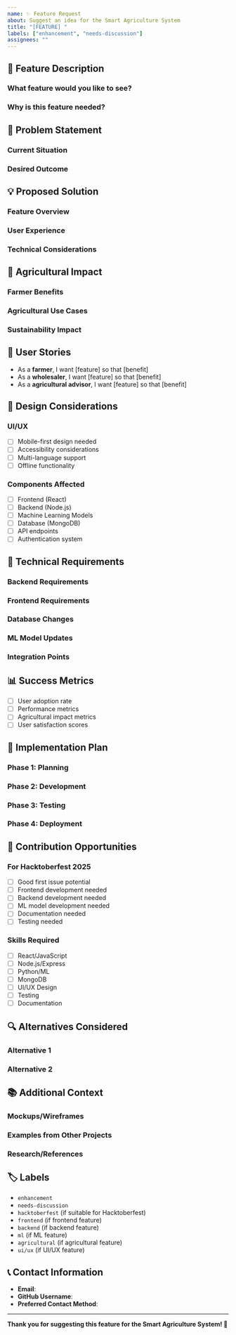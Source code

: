 ```yaml
---
name: ✨ Feature Request
about: Suggest an idea for the Smart Agriculture System
title: "[FEATURE] "
labels: ["enhancement", "needs-discussion"]
assignees: ""
---
```


## 🌟 Feature Description

<!-- Provide a clear and concise description of the feature you'd like to see -->

### What feature would you like to see?

<!-- Describe the feature in detail -->

### Why is this feature needed?

<!-- Explain the motivation and benefits of this feature -->

## 🎯 Problem Statement

<!-- What problem does this feature solve? -->

### Current Situation

<!-- Describe the current state or limitations -->

### Desired Outcome

<!-- Describe what you want to achieve with this feature -->

## 💡 Proposed Solution

<!-- Describe your proposed solution -->

### Feature Overview

<!-- High-level description of how the feature would work -->

### User Experience

<!-- Describe how users would interact with this feature -->

### Technical Considerations

<!-- Any technical aspects to consider -->

## 🌾 Agricultural Impact

<!-- How would this feature benefit the agricultural community? -->

### Farmer Benefits

<!-- How would this help farmers? -->

### Agricultural Use Cases

<!-- Specific farming scenarios where this would be useful -->

### Sustainability Impact

<!-- How does this align with sustainable farming practices? -->

## 📱 User Stories

<!-- Write user stories in the format: As a [user type], I want [goal] so that [benefit] -->

-   As a **farmer**, I want [feature] so that [benefit]
-   As a **wholesaler**, I want [feature] so that [benefit]
-   As a **agricultural advisor**, I want [feature] so that [benefit]

## 🎨 Design Considerations

### UI/UX

<!-- Any UI/UX considerations -->

-   [ ] Mobile-first design needed
-   [ ] Accessibility considerations
-   [ ] Multi-language support
-   [ ] Offline functionality

### Components Affected

-   [ ] Frontend (React)
-   [ ] Backend (Node.js)
-   [ ] Machine Learning Models
-   [ ] Database (MongoDB)
-   [ ] API endpoints
-   [ ] Authentication system

## 🔧 Technical Requirements

### Backend Requirements

<!-- Any backend changes needed -->

### Frontend Requirements

<!-- Any frontend changes needed -->

### Database Changes

<!-- Any database schema changes needed -->

### ML Model Updates

<!-- Any machine learning model updates needed -->

### Integration Points

<!-- How this feature integrates with existing systems -->

## 📊 Success Metrics

<!-- How would we measure the success of this feature? -->

-   [ ] User adoption rate
-   [ ] Performance metrics
-   [ ] Agricultural impact metrics
-   [ ] User satisfaction scores

## 🚀 Implementation Plan

### Phase 1: Planning

<!-- What needs to be done in the planning phase -->

### Phase 2: Development

<!-- What needs to be developed -->

### Phase 3: Testing

<!-- What testing is needed -->

### Phase 4: Deployment

<!-- What's needed for deployment -->

## 🤝 Contribution Opportunities

<!-- How can contributors help with this feature? -->

### For Hacktoberfest 2025

-   [ ] Good first issue potential
-   [ ] Frontend development needed
-   [ ] Backend development needed
-   [ ] ML model development needed
-   [ ] Documentation needed
-   [ ] Testing needed

### Skills Required

<!-- What skills are needed to implement this feature -->

-   [ ] React/JavaScript
-   [ ] Node.js/Express
-   [ ] Python/ML
-   [ ] MongoDB
-   [ ] UI/UX Design
-   [ ] Testing
-   [ ] Documentation

## 🔍 Alternatives Considered

<!-- Describe any alternative solutions you've considered -->

### Alternative 1

<!-- Describe alternative approach -->

### Alternative 2

<!-- Describe alternative approach -->

## 📚 Additional Context

<!-- Add any other context, mockups, or examples about the feature request here -->

### Mockups/Wireframes

<!-- If you have any mockups or wireframes, attach them -->

### Examples from Other Projects

<!-- If similar features exist in other projects, mention them -->

### Research/References

<!-- Any research or references that support this feature -->

## 🏷️ Labels

<!-- The following labels will be automatically added -->
<!-- Please add any additional relevant labels -->

-   `enhancement`
-   `needs-discussion`
-   `hacktoberfest` (if suitable for Hacktoberfest)
-   `frontend` (if frontend feature)
-   `backend` (if backend feature)
-   `ml` (if ML feature)
-   `agricultural` (if agricultural feature)
-   `ui/ux` (if UI/UX feature)

## 📞 Contact Information

<!-- Optional: Provide contact information if you'd like to discuss this feature -->

-   **Email**: <!-- Optional -->
-   **GitHub Username**: <!-- Your GitHub username -->
-   **Preferred Contact Method**: <!-- How you'd like to be contacted -->

---

**Thank you for suggesting this feature for the Smart Agriculture System! 🌾**

<!--
For maintainers:
- [ ] Feature request reviewed
- [ ] Priority assigned
- [ ] Technical feasibility assessed
- [ ] Implementation plan created
- [ ] Ready for development
-->
